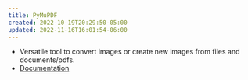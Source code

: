 ```yaml
---
title: PyMuPDF
created: 2022-10-19T20:29:50-05:00
updated: 2022-11-16T16:01:54-06:00
---
```


- Versatile tool to convert images or create new images from files and documents/pdfs.
- [Documentation](https://pymupdf.readthedocs.io/en/latest/installation.html)

